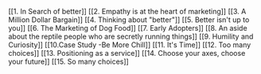 [[1. In Search of better]]
[[2. Empathy is at the heart of marketing]]
[[3. A Million Dollar Bargain]]
[[4. Thinking about "better"]]
[[5. Better isn't up to you]]
[[6. The Marketing of Dog Food]]
[[7. Early Adopters]]
[[8. An aside about the reptile people who are secretly running things]]
[[9. Humility and Curiosity]]
[[10.Case Study -Be More Chill]]
[[11. It's Time]]
[[12. Too many choices]]
[[13. Positioning as a service]]
[[14. Choose your axes, choose your future]]
[[15. So many choices]]